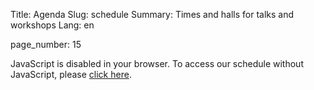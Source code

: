 Title: Agenda
Slug: schedule
Summary: Times and halls for talks and workshops
Lang: en

page_number: 15

<script type="text/javascript" src="https://cfp.pycon.org.il/pycon-2024/widgets/schedule.js"></script>

<pretalx-schedule event-url="https://cfp.pycon.org.il/pycon-2024/" locale="en" format="list" style="--pretalx-clr-primary: #3aa57c"></pretalx-schedule>
<noscript>
   <div class="pretalx-widget">
        <div class="pretalx-widget-info-message">
            JavaScript is disabled in your browser. To access our schedule without JavaScript,
            please <a target="_blank" href="https://cfp.pycon.org.il/pycon-2024/schedule/">click here</a>.
        </div>
    </div>
</noscript>
